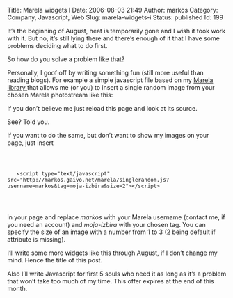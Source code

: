 Title: Marela widgets I
Date: 2006-08-03 21:49
Author: markos
Category: Company, Javascript, Web
Slug: marela-widgets-i
Status: published
Id: 199

<div>
 <p>
  It’s the beginning of August, heat is temporarily gone and I wish it took work with it. But no, it’s still lying there and there’s enough of it that I have some problems deciding what to do first.
 </p>
 <p>
  So how do you solve a problem like that?
 </p>
 <p>
  Personally, I goof off by writing something fun (still more useful than reading blogs). For example a simple javascript file based on my
  <a href="http://markos.gaivo.net/code/marela.html" title="link to Marela Javascript library">
   Marela library
  </a>
  that allows me (or you) to insert a single random image from your chosen Marela photostream like this:
 </p>
 <p>
  <script src="http://markos.gaivo.net/marela/singlerandom.js?username=markos&amp;tag=moja-izbira&amp;size=2" type="text/javascript">
  </script>
 </p>
 <p>
  If you don’t believe me just reload this page and look at its source.
 </p>
 <p>
  See? Told you.
 </p>
 <p>
  If you want to do the same, but don’t want to show my images on your page, just insert
 </p>
 <p>
  <code>
   <br/>
   &lt;script type="text/javascript" src="http://markos.gaivo.net/marela/singlerandom.js?username=markos&amp;tag=moja-izbira&amp;size=2"&gt;&lt;/script&gt;
   <br/>
  </code>
 </p>
 <p>
  in your page and replace
  <em>
   markos
  </em>
  with your Marela username (contact me, if you need an account) and
  <em>
   moja-izbira
  </em>
  with your chosen tag. You can specify the size of an image with a number from 1 to 3 (2 being default if attribute is missing).
 </p>
 <p>
  I’ll write some more widgets like this through August, if I don’t change my mind. Hence the title of this post.
 </p>
 <p>
  Also I’ll write Javascript for first 5 souls who need it as long as it’s a problem that won’t take too much of my time. This offer expires at the end of this month.
 </p>
</div>
